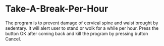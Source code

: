 # Take-A-Break-Per-Hour
The program is to prevent damage of cervical spine and waist brought by sedentary.
It will alert user to stand or wolk for a while per hour.
Press the button OK after coming back and kill the program by pressing button Cancel.
